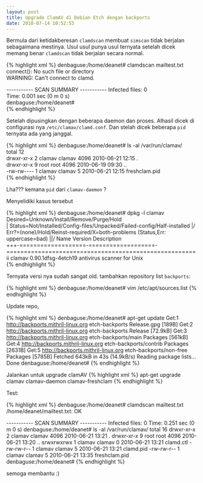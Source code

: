 ```yaml
--- 
layout: post
title: Upgrade ClamAV di Debian Etch dengan backports
date: 2010-07-14 10:52:53
---
```


Bermula dari ketidakberesan `clamdscan` membuat `simscan` tidak berjalan sebagaimana mestinya. Usul usul punya usul ternyata setelah
dicek memang benar `clamdscan` tidak berjalan secara normal.                                                                        

{% highlight xml %}
denbaguse:/home/deanet# clamdscan mailtest.txt 
connect(): No such file or directory           
WARNING: Can't connect to clamd.               

----------- SCAN SUMMARY -----------
Infected files: 0                   
Time: 0.001 sec (0 m 0 s)           
denbaguse:/home/deanet#             
{% endhighlight %}


Setelah dipusingkan dengan beberapa daemon dan proses. Alhasil dicek di configurasi nya `/etc/clamav/clamd.conf`. Dan stelah dicek
beberapa `pid` ternyata ada yang janggal.                                                                                         
                                                                                                                                  
{% highlight xml %}
denbaguse:/home/deanet# ls -al /var/run/clamav/                                                                                   
total 12                                                                                                                          
drwxr-xr-x 2 clamav clamav 4096 2010-06-21 12:15 .                                                                                
drwxr-xr-x 9 root   root   4096 2010-06-19 09:30 ..                                                                               
-rw-rw---- 1 clamav clamav    5 2010-06-21 12:15 freshclam.pid                                                                    
{% endhighlight %}

Lha??? kemana `pid` dari `clamav-daemon` ? 

Menyelidiki kasus tersebut


{% highlight xml %}
denbaguse:/home/deanet# dpkg -l clamav                        
Desired=Unknown/Install/Remove/Purge/Hold                     
| Status=Not/Installed/Config-files/Unpacked/Failed-config/Half-installed
|/ Err?=(none)/Hold/Reinst-required/X=both-problems (Status,Err: uppercase=bad)
||/ Name                Version             Description                        
+++-===================-===================-======================================================
ii  clamav              0.90.1dfsg-4etch19  antivirus scanner for Unix                            
{% endhighlight %}

Ternyata versi nya sudah sangat old. tambahkan repository list `backports`:

{% highlight xml %}
denbaguse:/home/deanet# vim /etc/apt/sources.list
{% endhighlight %}

Update repo,

{% highlight xml %}
denbaguse:/home/deanet# apt-get update
Get:1 http://backports.mithril-linux.org etch-backports Release.gpg [189B]
Get:2 http://backports.mithril-linux.org etch-backports Release [72.9kB]
Get:3 http://backports.mithril-linux.org etch-backports/main Packages [561kB]
Get:4 http://backports.mithril-linux.org etch-backports/contrib Packages [2631B]
Get:5 http://backports.mithril-linux.org etch-backports/non-free Packages [5785B]
Fetched 643kB in 43s (14.9kB/s)
Reading package lists... Done
denbaguse:/home/deanet#
{% endhighlight %}

Jalankan untuk upgrade clamAV
{% highlight xml %}
apt-get upgrade clamav clamav-daemon clamav-freshclam
{% endhighlight %}

Test:

{% highlight xml %}
denbaguse:/home/deanet# clamdscan mailtest.txt
/home/deanet/mailtest.txt: OK

----------- SCAN SUMMARY -----------
Infected files: 0
Time: 0.251 sec (0 m 0 s)
denbaguse:/home/deanet# ls -al /var/run/clamav/
total 16
drwxr-xr-x 2 clamav clamav 4096 2010-06-21 13:21 .
drwxr-xr-x 9 root   root   4096 2010-06-21 13:20 ..
srwxrwxrwx 1 clamav clamav    0 2010-06-21 13:21 clamd.ctl
-rw-rw-r-- 1 clamav clamav    5 2010-06-21 13:21 clamd.pid
-rw-rw-r-- 1 clamav clamav    5 2010-06-21 13:35 freshclam.pid
denbaguse:/home/deanet#
{% endhighlight %}


semoga membantu :)
